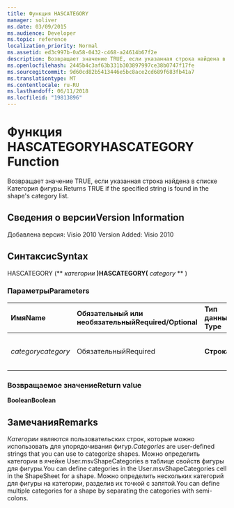```yaml
---
title: Функция HASCATEGORY
manager: soliver
ms.date: 03/09/2015
ms.audience: Developer
ms.topic: reference
localization_priority: Normal
ms.assetid: ed3c997b-0a58-0432-c468-a24614b67f2e
description: Возвращает значение TRUE, если указанная строка найдена в списке Категория фигуры.
ms.openlocfilehash: 2445b4c3af63b331b303897997ce38b0747f17fe
ms.sourcegitcommit: 9d60cd82b5413446e5bc8ace2cd689f683fb41a7
ms.translationtype: MT
ms.contentlocale: ru-RU
ms.lasthandoff: 06/11/2018
ms.locfileid: "19813896"
---
```

# <a name="hascategory-function"></a><span data-ttu-id="eb4bf-103">Функция HASCATEGORY</span><span class="sxs-lookup"><span data-stu-id="eb4bf-103">HASCATEGORY Function</span></span>

<span data-ttu-id="eb4bf-104">Возвращает значение TRUE, если указанная строка найдена в списке Категория фигуры.</span><span class="sxs-lookup"><span data-stu-id="eb4bf-104">Returns TRUE if the specified string is found in the shape's category list.</span></span>
  
## <a name="version-information"></a><span data-ttu-id="eb4bf-105">Сведения о версии</span><span class="sxs-lookup"><span data-stu-id="eb4bf-105">Version Information</span></span>

<span data-ttu-id="eb4bf-106">Добавлена версия: Visio 2010
</span><span class="sxs-lookup"><span data-stu-id="eb4bf-106">Version Added: Visio 2010</span></span> 
  
## <a name="syntax"></a><span data-ttu-id="eb4bf-107">Синтаксис</span><span class="sxs-lookup"><span data-stu-id="eb4bf-107">Syntax</span></span>

<span data-ttu-id="eb4bf-108">HASCATEGORY (** *категории* **)</span><span class="sxs-lookup"><span data-stu-id="eb4bf-108">HASCATEGORY(** *category* ** )</span></span> 
  
### <a name="parameters"></a><span data-ttu-id="eb4bf-109">Параметры</span><span class="sxs-lookup"><span data-stu-id="eb4bf-109">Parameters</span></span>

|<span data-ttu-id="eb4bf-110">**Имя**</span><span class="sxs-lookup"><span data-stu-id="eb4bf-110">**Name**</span></span>|<span data-ttu-id="eb4bf-111">**Обязательный или необязательный**</span><span class="sxs-lookup"><span data-stu-id="eb4bf-111">**Required/Optional**</span></span>|<span data-ttu-id="eb4bf-112">**Тип данных**</span><span class="sxs-lookup"><span data-stu-id="eb4bf-112">**Data Type**</span></span>|<span data-ttu-id="eb4bf-113">**Описание**</span><span class="sxs-lookup"><span data-stu-id="eb4bf-113">**Description**</span></span>|
|:-----|:-----|:-----|:-----|
| <span data-ttu-id="eb4bf-114">_category_</span><span class="sxs-lookup"><span data-stu-id="eb4bf-114">_category_</span></span> <br/> |<span data-ttu-id="eb4bf-115">Обязательный</span><span class="sxs-lookup"><span data-stu-id="eb4bf-115">Required</span></span>  <br/> |<span data-ttu-id="eb4bf-116">**Строка**</span><span class="sxs-lookup"><span data-stu-id="eb4bf-116">**String**</span></span> <br/> |<span data-ttu-id="eb4bf-117">Категории, которую требуется найти.</span><span class="sxs-lookup"><span data-stu-id="eb4bf-117">The category to search for.</span></span>  <br/> |
   
### <a name="return-value"></a><span data-ttu-id="eb4bf-118">Возвращаемое значение</span><span class="sxs-lookup"><span data-stu-id="8">Return value</span></span>

 <span data-ttu-id="eb4bf-119">**Boolean**</span><span class="sxs-lookup"><span data-stu-id="eb4bf-119">**Boolean**</span></span>
  
## <a name="remarks"></a><span data-ttu-id="eb4bf-120">Замечания</span><span class="sxs-lookup"><span data-stu-id="eb4bf-120">Remarks</span></span>

 <span data-ttu-id="eb4bf-121">*Категории* являются пользовательских строк, которые можно использовать для упорядочивания фигур.</span><span class="sxs-lookup"><span data-stu-id="eb4bf-121">*Categories*  are user-defined strings that you can use to categorize shapes.</span></span> <span data-ttu-id="eb4bf-122">Можно определить категории в ячейке User.msvShapeCategories в таблице свойств фигуры для фигуры.</span><span class="sxs-lookup"><span data-stu-id="eb4bf-122">You can define categories in the User.msvShapeCategories cell in the ShapeSheet for a shape.</span></span> <span data-ttu-id="eb4bf-123">Можно определить нескольких категорий для фигуры на категории, разделив их точкой с запятой.</span><span class="sxs-lookup"><span data-stu-id="eb4bf-123">You can define multiple categories for a shape by separating the categories with semi-colons.</span></span> 
  


